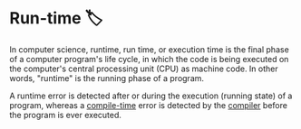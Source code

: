 # Run-time 🏷

In computer science, runtime, run time, or execution time is the final phase of a computer program's life cycle, in which the code is being executed on the computer's central processing unit (CPU) as machine code. In other words, "runtime" is the running phase of a program.

A runtime error is detected after or during the execution (running state) of a program, whereas a [compile-time](./compile-time.md) error is detected by the [compiler](./compiler.md) before the program is ever executed.
